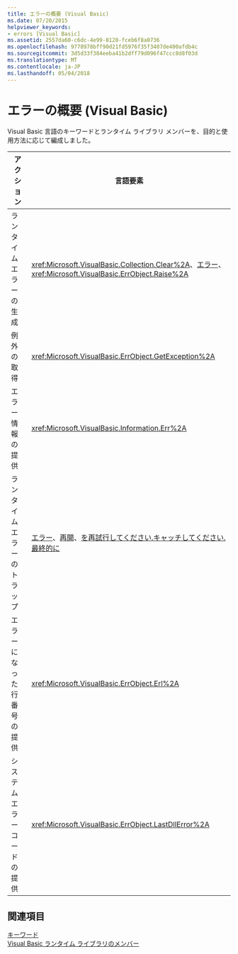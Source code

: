 ```yaml
---
title: エラーの概要 (Visual Basic)
ms.date: 07/20/2015
helpviewer_keywords:
- errors [Visual Basic]
ms.assetid: 2557da60-c6dc-4e99-8128-fceb6f8a0736
ms.openlocfilehash: 9778978bff90d21fd5976f35f3407de400afdb4c
ms.sourcegitcommit: 3d5d33f384eeba41b2dff79d096f47ccc8d8f03d
ms.translationtype: MT
ms.contentlocale: ja-JP
ms.lasthandoff: 05/04/2018
---
```

# <a name="errors-summary-visual-basic"></a>エラーの概要 (Visual Basic)
Visual Basic 言語のキーワードとランタイム ライブラリ メンバーを、目的と使用方法に応じて編成しました。  
  
|アクション|言語要素|  
|------------|----------------------|  
|ランタイム エラーの生成|<xref:Microsoft.VisualBasic.Collection.Clear%2A>、[エラー](../../../visual-basic/language-reference/statements/error-statement.md)、 <xref:Microsoft.VisualBasic.ErrObject.Raise%2A>|  
|例外の取得|<xref:Microsoft.VisualBasic.ErrObject.GetException%2A>|  
|エラー情報の提供|<xref:Microsoft.VisualBasic.Information.Err%2A>|  
|ランタイム エラーのトラップ|[エラー](../../../visual-basic/language-reference/statements/on-error-statement.md)、[再開](../../../visual-basic/language-reference/statements/resume-statement.md)、[を再試行してください.キャッチしてください.最終的に](../../../visual-basic/language-reference/statements/try-catch-finally-statement.md)|  
|エラーになった行番号の提供|<xref:Microsoft.VisualBasic.ErrObject.Erl%2A>|  
|システム エラー コードの提供|<xref:Microsoft.VisualBasic.ErrObject.LastDllError%2A>|  
  
## <a name="see-also"></a>関連項目  
 [キーワード](../../../visual-basic/language-reference/keywords/index.md)  
 [Visual Basic ランタイム ライブラリのメンバー](../../../visual-basic/language-reference/runtime-library-members.md)
